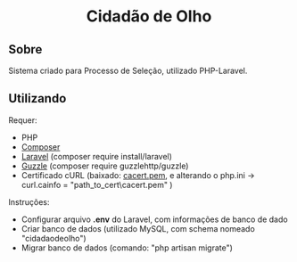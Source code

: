 <h1 align="center">Cidadão de Olho</h1>

## Sobre

Sistema criado para Processo de Seleção, utilizado PHP-Laravel.

## Utilizando

Requer:
- PHP
- <a href="https://getcomposer.org">Composer</a>
- <a href="https://laravel.com">Laravel</a> (composer require install/laravel)
- <a href="http://docs.guzzlephp.org/en/stable/">Guzzle</a> (composer require guzzlehttp/guzzle)
- Certificado cURL (baixado: <a href="https://curl.haxx.se/ca/cacert.pem">cacert.pem</a>, e alterando o php.ini -> curl.cainfo = "path_to_cert\cacert.pem" )

Instruções:
- Configurar arquivo <strong>.env</strong> do Laravel, com informações de banco de dado
- Criar banco de dados (utilizado MySQL, com schema nomeado "cidadaodeolho")
- Migrar banco de dados (comando: "php artisan migrate")
